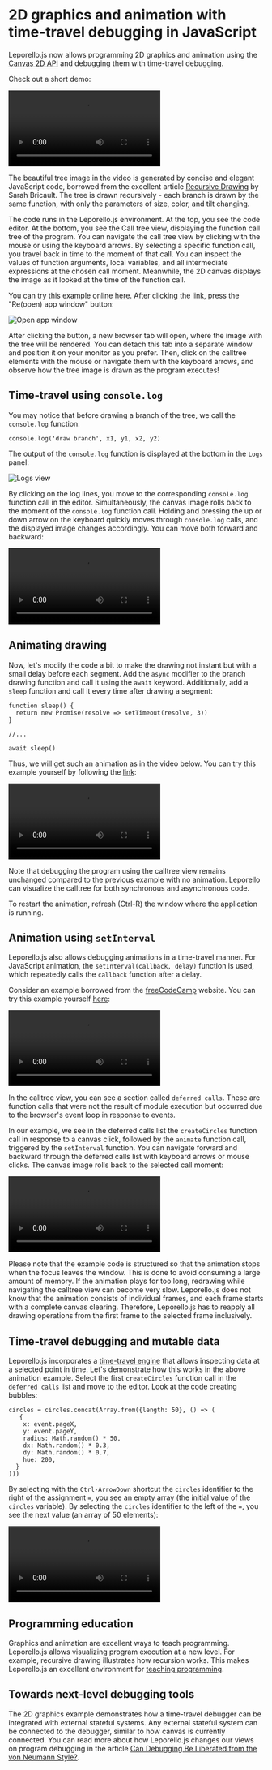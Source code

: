 # 2D graphics and animation with time-travel debugging in JavaScript

Leporello.js now allows programming 2D graphics and animation using the [Canvas 2D API](https://developer.mozilla.org/en-US/docs/Web/API/CanvasRenderingContext2D) and debugging them with time-travel debugging.

Check out a short demo:

<video src='./media/tree.mov' controls></video>

The beautiful tree image in the video is generated by concise and elegant JavaScript code, borrowed from the excellent article [Recursive Drawing](http://bricault.mit.edu/recursive-drawing) by Sarah Bricault. The tree is drawn recursively - each branch is drawn by the same function, with only the parameters of size, color, and tilt changing.

The code runs in the Leporello.js environment. At the top, you see the code editor. At the bottom, you see the Call tree view, displaying the function call tree of the program. You can navigate the call tree view by clicking with the mouse or using the keyboard arrows. By selecting a specific function call, you travel back in time to the moment of that call. You can inspect the values of function arguments, local variables, and all intermediate expressions at the chosen call moment. Meanwhile, the 2D canvas displays the image as it looked at the time of the function call.

You can try this example online <a href='https://app.leporello.tech?example=fractal_tree' target="__blank">here</a>. After clicking the link, press the "Re(open) app window" button:

![Open app window](./media/open_app_window.png)

After clicking the button, a new browser tab will open, where the image with the tree will be rendered. You can detach this tab into a separate window and position it on your monitor as you prefer. Then, click on the calltree elements with the mouse or navigate them with the keyboard arrows, and observe how the tree image is drawn as the program executes!

## Time-travel using `console.log`

You may notice that before drawing a branch of the tree, we call the `console.log` function:

```
console.log('draw branch', x1, y1, x2, y2)
```

The output of the `console.log` function is displayed at the bottom in the `Logs` panel:

![Logs view](./media/logs.png)

By clicking on the log lines, you move to the corresponding `console.log` function call in the editor. Simultaneously, the canvas image rolls back to the moment of the `console.log` function call. Holding and pressing the up or down arrow on the keyboard quickly moves through `console.log` calls, and the displayed image changes accordingly. You can move both forward and backward:

<video src='./media/log_debug.mov' controls></video>

## Animating drawing

Now, let's modify the code a bit to make the drawing not instant but with a small delay before each segment. Add the `async` modifier to the branch drawing function and call it using the `await` keyword. Additionally, add a `sleep` function and call it every time after drawing a segment:

```
function sleep() {
  return new Promise(resolve => setTimeout(resolve, 3))
}

//...

await sleep()
```

Thus, we will get such an animation as in the video below. You can try this example yourself by following the <a href='https://app.leporello.tech/?example=animated_fractal_tree' target="__blank">link</a>:

<video src='./media/tree_animated.mov' controls></video>

Note that debugging the program using the calltree view remains unchanged compared to the previous example with no animation. Leporello can visualize the calltree for both synchronous and asynchronous code.

To restart the animation, refresh (Ctrl-R) the window where the application is running.

## Animation using `setInterval`

Leporello.js also allows debugging animations in a time-travel manner. For JavaScript animation, the `setInterval(callback, delay)` function is used, which repeatedly calls the `callback` function after a delay.

Consider an example borrowed from the [freeCodeCamp](https://www.freecodecamp.org/news/how-to-create-animated-bubbles-with-html5-canvas-and-javascript/) website. You can try this example yourself <a href='https://app.leporello.tech/?example=canvas_animation_bubbles' target='__blank'>here</a>:

<video src='./media/bubbles.mov' controls></video>

In the calltree view, you can see a section called `deferred calls`. These are function calls that were not the result of module execution but occurred due to the browser's event loop in response to events.

In our example, we see in the deferred calls list the `createCircles` function call in response to a canvas click, followed by the `animate` function call, triggered by the `setInterval` function. You can navigate forward and backward through the deferred calls list with keyboard arrows or mouse clicks. The canvas image rolls back to the selected call moment:

<video src='./media/debug_bubbles.mov' controls></video>

Please note that the example code is structured so that the animation stops when the focus leaves the window. This is done to avoid consuming a large amount of memory. If the animation plays for too long, redrawing while navigating the calltree view can become very slow. Leporello.js does not know that the animation consists of individual frames, and each frame starts with a complete canvas clearing. Therefore, Leporello.js has to reapply all drawing operations from the first frame to the selected frame inclusively.

## Time-travel debugging and mutable data

Leporello.js incorporates a [time-travel engine](/blog/mutable_data/) that allows inspecting data at a selected point in time. Let's demonstrate how this works in the above animation example. Select the first `createCircles` function call in the `deferred calls` list and move to the editor. Look at the code creating bubbles:

```
circles = circles.concat(Array.from({length: 50}, () => (
   {
    x: event.pageX,
    y: event.pageY,
    radius: Math.random() * 50,
    dx: Math.random() * 0.3,
    dy: Math.random() * 0.7,
    hue: 200,
  }
)))
```

By selecting with the `Ctrl-ArrowDown` shortcut the `circles` identifier to the right of the assignment `=`, you see an empty array (the initial value of the `circles` variable). By selecting the `circles` identifier to the left of the `=`, you see the next value (an array of 50 elements):

<video src='./media/debug_bubbles_timetravel.mov' controls></video>

## Programming education

Graphics and animation are excellent ways to teach programming. Leporello.js allows visualizing program execution at a new level. For example, recursive drawing illustrates how recursion works. This makes Leporello.js an excellent environment for [teaching programming](/blog/teach_programming_and_algorithms_more_effectively_with_leporello_js/).

## Towards next-level debugging tools

The 2D graphics example demonstrates how a time-travel debugger can be integrated with external stateful systems. Any external stateful system can be connected to the debugger, similar to how canvas is currently connected. You can read more about how Leporello.js changes our views on program debugging in the article [Can Debugging Be Liberated from the von Neumann Style?](/blog/can_debugging_be_liberated_from_the_von_neumann_style/).
